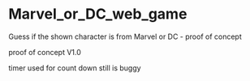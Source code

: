 # Marvel_or_DC_web_game
Guess if the shown character is from Marvel or DC - proof of concept 

proof of concept V1.0

timer used for count down still is buggy
